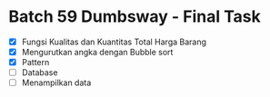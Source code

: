 # Batch 59 Dumbsway - Final Task

- [x] Fungsi Kualitas dan Kuantitas Total Harga Barang
- [x] Mengurutkan angka dengan Bubble sort
- [x] Pattern
- [ ] Database
- [ ] Menampilkan data
